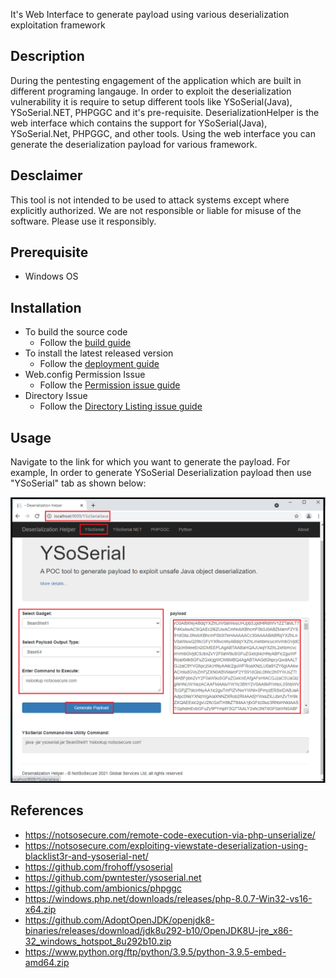 

It's Web Interface to generate payload using various deserialization exploitation framework

## Description

During the pentesting engagement of the application which are built in different programing langauge. In order to exploit the deserialization vulnerability it is require to setup different tools like YSoSerial(Java), YSoSerial.NET, PHPGGC and it's pre-requisite. DeserializationHelper is the web interface which contains the support for YSoSerial(Java), YSoSerial.Net, PHPGGC, and other tools. Using the web interface you can generate the deserialization payload for various framework. 

## Desclaimer

This tool is not intended to be used to attack systems except where explicitly authorized. We are not responsible or liable for misuse of the software. Please use it responsibly.

## Prerequisite

- Windows OS

## Installation

- To build the source code
    - Follow the [build guide](Usage/Build.md)     
- To install the latest released version
    - Follow the [deployment guide](Usage/Deployment.md)
- Web.config Permission Issue
    - Follow the [Permission issue guide](Usage/IIS_Permission.md)  
- Directory Issue
    - Follow the [Directory Listing issue guide](Usage/DirectoryListing.md)   

## Usage

Navigate to the link for which you want to generate the payload. For example, In order to generate YSoSerial Deserialization payload then use "YSoSerial" tab as shown below:

![Usage](Usage/Usage.png)

## References

- https://notsosecure.com/remote-code-execution-via-php-unserialize/
- https://notsosecure.com/exploiting-viewstate-deserialization-using-blacklist3r-and-ysoserial-net/
- https://github.com/frohoff/ysoserial
- https://github.com/pwntester/ysoserial.net
- https://github.com/ambionics/phpggc
- https://windows.php.net/downloads/releases/php-8.0.7-Win32-vs16-x64.zip
- https://github.com/AdoptOpenJDK/openjdk8-binaries/releases/download/jdk8u292-b10/OpenJDK8U-jre_x86-32_windows_hotspot_8u292b10.zip
- https://www.python.org/ftp/python/3.9.5/python-3.9.5-embed-amd64.zip
